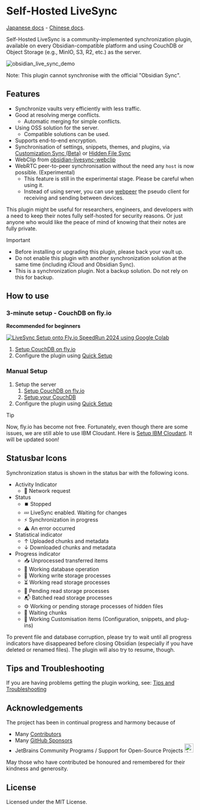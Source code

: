 <!-- For translation: 20240227r0 -->
# Self-Hosted LiveSync
[Japanese docs](./README_ja.md) - [Chinese docs](./README_cn.md).

Self-Hosted LiveSync is a community-implemented synchronization plugin, available on every Obsidian-compatible platform and using CouchDB or Object Storage (e.g., MinIO, S3, R2, etc.) as the server.

![obsidian_live_sync_demo](https://user-images.githubusercontent.com/45774780/137355323-f57a8b09-abf2-4501-836c-8cb7d2ff24a3.gif)

Note: This plugin cannot synchronise with the official "Obsidian Sync".

## Features

- Synchronize vaults very efficiently with less traffic.
- Good at resolving merge conflicts.
  - Automatic merging for simple conflicts.
- Using OSS solution for the server.
  - Compatible solutions can be used.
- Supports end-to-end encryption.
- Synchronisation of settings, snippets, themes, and plugins, via [Customization Sync (Beta)](#customization-sync) or [Hidden File Sync](#hiddenfilesync)
- WebClip from [obsidian-livesync-webclip](https://chrome.google.com/webstore/detail/obsidian-livesync-webclip/jfpaflmpckblieefkegjncjoceapakdf)
- WebRTC peer-to-peer synchronisation without the need any `host` is now possible. (Experimental)
  - This feature is still in the experimental stage. Please be careful when using it. 
  - Instead of using server, you can use [webpeer](https://github.com/vrtmrz/livesync-commonlib/tree/main/apps/webpeer) the pseudo client for receiving and sending between devices.


This plugin might be useful for researchers, engineers, and developers with a need to keep their notes fully self-hosted for security reasons. Or just anyone who would like the peace of mind of knowing that their notes are fully private.

>[!IMPORTANT]
> - Before installing or upgrading this plugin, please back your vault up.
> - Do not enable this plugin with another synchronization solution at the same time (including iCloud and Obsidian Sync).
> - This is a synchronization plugin. Not a backup solution. Do not rely on this for backup.

## How to use

### 3-minute setup - CouchDB on fly.io

**Recommended for beginners**

[![LiveSync Setup onto Fly.io SpeedRun 2024 using Google Colab](https://img.youtube.com/vi/7sa_I1832Xc/0.jpg)](https://www.youtube.com/watch?v=7sa_I1832Xc)

1. [Setup CouchDB on fly.io](docs/setup_flyio.md)
2. Configure the plugin using [Quick Setup](docs/quick_setup.md)

### Manual Setup

1. Setup the server
   1. [Setup CouchDB on fly.io](docs/setup_flyio.md)
   2. [Setup your CouchDB](docs/setup_own_server.md)
2. Configure the plugin using [Quick Setup](docs/quick_setup.md)

> [!TIP]
> Now, fly.io has become not free. Fortunately, even though there are some issues, we are still able to use IBM Cloudant. Here is [Setup IBM Cloudant](docs/setup_cloudant.md). It will be updated soon!


## Statusbar Icons

Synchronization status is shown in the status bar with the following icons.

-   Activity Indicator
    -   📲 Network request
-   Status
    -   ⏹️ Stopped
    -   💤 LiveSync enabled. Waiting for changes
    -   ⚡️ Synchronization in progress
    -   ⚠ An error occurred
-   Statistical indicator
     -   ↑ Uploaded chunks and metadata
     -   ↓ Downloaded chunks and metadata
-   Progress indicator
     -   📥 Unprocessed transferred items
     -   📄 Working database operation
     -   💾 Working write storage processes
     -   ⏳ Working read storage processes
     -   🛫 Pending read storage processes
     -   📬 Batched read storage processes
     -   ⚙️ Working or pending storage processes of hidden files
     -   🧩 Waiting chunks
     -   🔌 Working Customisation items (Configuration, snippets, and plug-ins)

To prevent file and database corruption, please try to wait until all progress indicators have disappeared before closing Obsidian (especially if you have deleted or renamed files). The plugin will also try to resume, though.



## Tips and Troubleshooting
If you are having problems getting the plugin working, see: [Tips and Troubleshooting](docs/troubleshooting.md)

## Acknowledgements

The project has been in continual progress and harmony because of 
- Many [Contributors](https://github.com/vrtmrz/obsidian-livesync/graphs/contributors)
- Many [GitHub Sponsors](https://github.com/sponsors/vrtmrz#sponsors)
- JetBrains Community Programs / Support for Open-Source Projects <img src="https://resources.jetbrains.com/storage/products/company/brand/logos/jetbrains.png" alt="JetBrains logo." height="24">

May those who have contributed be honoured and remembered for their kindness and generosity.

## License

Licensed under the MIT License.
